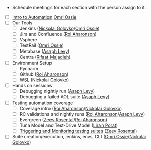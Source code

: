 - Schedule meetings for each section with the person assign to it.

- [ ] [Intro to Automation](https://drive.google.com/file/d/1maEEts7BIjAFt_HDa6NWerQ7g66jxpYd/view?usp=sharing) [Omri Ossie](mailto:omri.ossie@guardicore.com)
- [ ] Our Tools
	- [ ] Jenkins ([Nickolai Golovko](mailto:nickolai.golovko@guardicore.com)/[Omri Ossie](mailto:omri.ossie@guardicore.com))
	- [ ] Jira and Confluence ([Roi Aharonson](mailto:roi.aharonson@guardicore.com))
	- [ ] Vsphere
	- [ ] TestRail ([Omri Ossie](mailto:omri.ossie@guardicore.com))
	- [ ] Metabase ([Asaph Levy](mailto:asaph.levy@guardicore.com))
	- [ ] Centra ([Rifaat Majadleh](mailto:rmajadle@akamai.com))
- [ ] Environment Setup
	- [ ] Pycharm 
	- [ ] Github ([Roi Aharonson](mailto:roi.aharonson@guardicore.com))
	- [ ] [WSL](https://guardicore.atlassian.net/wiki/spaces/TESTING/pages/3677749308/How+to+setup+AOL+ORCH+OSLAB+PEL+with+wsl2.+Alternative) ([Nickolai Golovko](mailto:nickolai.golovko@guardicore.com))
- [ ] Hands on sessions
	- [ ] Debugging nightly run ([Asaph Levy](mailto:asaph.levy@guardicore.com))
	- [ ] Debugging a failed AOL suite ([Asaph Levy](mailto:asaph.levy@guardicore.com))
- [ ] Testing automation coverage
	- [ ] Coverage intro ([Roi Aharonson](mailto:roi.aharonson@guardicore.com)/[Nickolai Golovko](mailto:nickolai.golovko@guardicore.com))
	- [ ] RC validations and nightly runs ([Roi Aharonson](mailto:roi.aharonson@guardicore.com)/[Asaph Levy](mailto:asaph.levy@guardicore.com))
	- [ ] Evergreen ([Zeev Rosental](mailto:zeev.rosental@guardicore.com)/[Roi Aharonson](mailto:roi.aharonson@guardicore.com))
	- [ ] Tuna Model and Test-Drive Model ([Liran Porat](mailto:liran.porat@guardicore.com))
	- [ ] [Triggering and Monitoring testing suites](https://guardicore.atlassian.net/wiki/spaces/TESTING/pages/3901096230/Triggering+and+Monitoring+Suites) ([Zeev Rosental](mailto:zeev.rosental@guardicore.com))
- [ ] Suite creation/execution, jenkins, envs, CLI ([Omri Ossie](mailto:omri.ossie@guardicore.com)/[Nickolai Golovko](mailto:nickolai.golovko@guardicore.com))